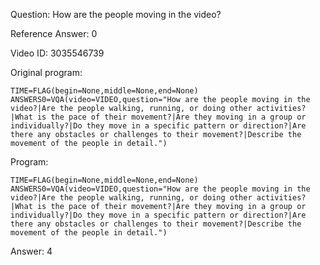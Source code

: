Question: How are the people moving in the video?

Reference Answer: 0

Video ID: 3035546739

Original program:

```
TIME=FLAG(begin=None,middle=None,end=None)
ANSWERS0=VQA(video=VIDEO,question="How are the people moving in the video?|Are the people walking, running, or doing other activities?|What is the pace of their movement?|Are they moving in a group or individually?|Do they move in a specific pattern or direction?|Are there any obstacles or challenges to their movement?|Describe the movement of the people in detail.")
```

Program:

```
TIME=FLAG(begin=None,middle=None,end=None)
ANSWERS0=VQA(video=VIDEO,question="How are the people moving in the video?|Are the people walking, running, or doing other activities?|What is the pace of their movement?|Are they moving in a group or individually?|Do they move in a specific pattern or direction?|Are there any obstacles or challenges to their movement?|Describe the movement of the people in detail.")
```

Answer: 4

